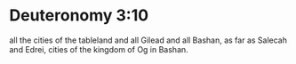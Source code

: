 # Deuteronomy 3:10

all the cities of the tableland and all Gilead and all Bashan, as far as Salecah and Edrei, cities of the kingdom of Og in Bashan.
